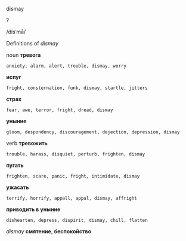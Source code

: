dismay

?

/disˈmā/

Definitions of _dismay_

noun
**тревога**

    anxiety, alarm, alert, trouble, dismay, worry
**испуг**

    fright, consternation, funk, dismay, startle, jitters
**страх**

    fear, awe, terror, fright, dread, dismay
**уныние**

    gloom, despondency, discouragement, dejection, depression, dismay

verb
**тревожить**

    trouble, harass, disquiet, perturb, frighten, dismay
**пугать**

    frighten, scare, panic, fright, intimidate, dismay
**ужасать**

    terrify, horrify, appall, appal, dismay, affright
**приводить в уныние**

    dishearten, depress, dispirit, dismay, chill, flatten

_dismay_
**смятение**, **беспокойство**